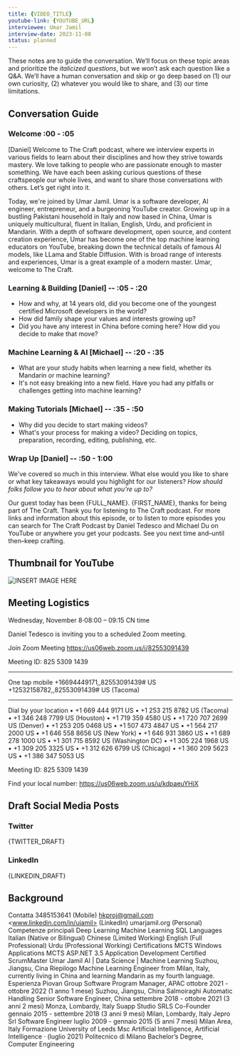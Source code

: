 ```yaml
---
title: {VIDEO_TITLE}
youtube-link: {YOUTUBE_URL}
interviewee: Umar Jamil
interview-date: 2023-11-08
status: planned
---
```


These notes are to guide the conversation. We’ll focus on these topic areas and prioritize the _italicized questions_, but we won’t ask each question like a Q&A. We’ll have a human conversation and skip or go deep based on (1) our own curiosity, (2) whatever you would like to share, and (3) our time limitations.

## Conversation Guide

### Welcome :00 - :05

[Daniel] Welcome to The Craft podcast, where we interview experts in various fields to learn about their disciplines and how they strive towards mastery. We love talking to people who are passionate enough to master something. We have each been asking curious questions of these craftspeople our whole lives, and want to share those conversations with others. Let’s get right into it.

Today, we're joined by Umar Jamil. Umar is a software developer, AI engineer, entrepreneur, and a burgeoning YouTube creator. Growing up in a bustling Pakistani household in Italy and now based in China, Umar is uniquely multicultural, fluent in Italian, English, Urdu, and proficient in Mandarin. With a depth of software development, open source, and content creation experience, Umar has become one of the top machine learning educators on YouTube, breaking down the technical details of famous AI models, like LLama and Stable Diffusion. With is broad range of interests and experiences, Umar is a great example of a modern master. Umar, welcome to The Craft.

### Learning & Building [Daniel] -- :05 - :20

- How and why, at 14 years old, did you become one of the youngest certified Microsoft developers in the world?
- How did family shape your values and interests growing up?
- Did you have any interest in China before coming here? How did you decide to make that move?

### Machine Learning & AI [Michael] -- :20 - :35

- What are your study habits when learning a new field, whether its Mandarin or machine learning?
- It's not easy breaking into a new field. Have you had any pitfalls or challenges getting into machine learning?

### Making Tutorials [Michael] -- :35 - :50

- Why did you decide to start making videos?
- What's your process for making a video? Deciding on topics, preparation, recording, editing, publishing, etc.

### Wrap Up [Daniel] -- :50 - 1:00

We've covered so much in this interview. What else would you like to share or what key takeaways would you highlight for our listeners? _How should folks follow you to hear about what you’re up to?_

Our guest today has been {FULL_NAME}. {FIRST_NAME}, thanks for being part of The Craft. Thank you for listening to The Craft podcast. For more links and information about this episode, or to listen to more episodes you can search for The Craft Podcast by Daniel Tedesco and Michael Du on YouTube or anywhere you get your podcasts. See you next time and–until then–keep crafting.

## Thumbnail for YouTube

![INSERT IMAGE HERE](./thumbnails/{FULL_NAME_UNDERSCORE}.jpg)

## Meeting Logistics

Wednesday, November 8⋅08:00 – 09:15 CN time

Daniel Tedesco is inviting you to a scheduled Zoom meeting.

Join Zoom Meeting
<https://us06web.zoom.us/j/82553091439>

Meeting ID: 825 5309 1439

---

One tap mobile
+16694449171,,82553091439# US
+12532158782,,82553091439# US (Tacoma)

---

Dial by your location
• +1 669 444 9171 US
• +1 253 215 8782 US (Tacoma)
• +1 346 248 7799 US (Houston)
• +1 719 359 4580 US
• +1 720 707 2699 US (Denver)
• +1 253 205 0468 US
• +1 507 473 4847 US
• +1 564 217 2000 US
• +1 646 558 8656 US (New York)
• +1 646 931 3860 US
• +1 689 278 1000 US
• +1 301 715 8592 US (Washington DC)
• +1 305 224 1968 US
• +1 309 205 3325 US
• +1 312 626 6799 US (Chicago)
• +1 360 209 5623 US
• +1 386 347 5053 US

Meeting ID: 825 5309 1439

Find your local number: <https://us06web.zoom.us/u/kdpaeuYHjX>

## Draft Social Media Posts

### Twitter

{TWITTER_DRAFT}

### LinkedIn

{LINKEDIN_DRAFT}

## Background

Contatta
3485153641 (Mobile)
<hkproj@gmail.com>
<www.linkedin.com/in/ujamil>
(LinkedIn)
umarjamil.org (Personal)
Competenze principali
Deep Learning
Machine Learning
SQL
Languages
Italian (Native or Bilingual)
Chinese (Limited Working)
English (Full Professional)
Urdu (Professional Working)
Certifications
MCTS Windows Applications
MCTS ASP.NET 3.5 Application
Development
Certified ScrumMaster
Umar Jamil
AI | Data Science | Machine Learning
Suzhou, Jiangsu, Cina
Riepilogo
Machine Learning Engineer from Milan, Italy, currently living in China
and learning Mandarin as my fourth language.
Esperienza
Piovan Group
Software Program Manager, APAC
ottobre 2021 - ottobre 2022 (1 anno 1 mese)
Suzhou, Jiangsu, China
Salmoiraghi Automatic Handling
Senior Software Engineer, China
settembre 2018 - ottobre 2021 (3 anni 2 mesi)
Monza, Lombardy, Italy
Suapp Studio SRLS
Co-Founder
gennaio 2015 - settembre 2018 (3 anni 9 mesi)
Milan, Lombardy, Italy
Jepro Srl
Software Engineer
luglio 2009 - gennaio 2015 (5 anni 7 mesi)
Milan Area, Italy
Formazione
University of Leeds
Msc Artificial Intelligence, Artificial Intelligence · (luglio 2021)
Politecnico di Milano
Bachelor’s Degree, Computer Engineering

